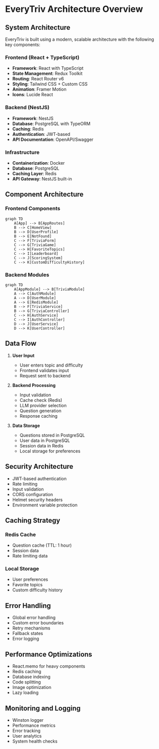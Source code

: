 # EveryTriv Architecture Overview

## System Architecture

EveryTriv is built using a modern, scalable architecture with the following key components:

### Frontend (React + TypeScript)

- **Framework**: React with TypeScript
- **State Management**: Redux Toolkit
- **Routing**: React Router v6
- **Styling**: Tailwind CSS + Custom CSS
- **Animation**: Framer Motion
- **Icons**: Lucide React

### Backend (NestJS)

- **Framework**: NestJS
- **Database**: PostgreSQL with TypeORM
- **Caching**: Redis
- **Authentication**: JWT-based
- **API Documentation**: OpenAPI/Swagger

### Infrastructure

- **Containerization**: Docker
- **Database**: PostgreSQL
- **Caching Layer**: Redis
- **API Gateway**: NestJS built-in

## Component Architecture

### Frontend Components

```mermaid
graph TD
    A[App] --> B[AppRoutes]
    B --> C[HomeView]
    B --> D[UserProfile]
    B --> E[NotFound]
    C --> F[TriviaForm]
    C --> G[TriviaGame]
    C --> H[FavoriteTopics]
    C --> I[Leaderboard]
    C --> J[ScoringSystem]
    C --> K[CustomDifficultyHistory]
```

### Backend Modules

```mermaid
graph TD
    A[AppModule] --> B[TriviaModule]
    A --> C[AuthModule]
    A --> D[UserModule]
    A --> E[RedisModule]
    B --> F[TriviaService]
    B --> G[TriviaController]
    C --> H[AuthService]
    C --> I[AuthController]
    D --> J[UserService]
    D --> K[UserController]
```

## Data Flow

1. **User Input**
   - User enters topic and difficulty
   - Frontend validates input
   - Request sent to backend

2. **Backend Processing**
   - Input validation
   - Cache check (Redis)
   - LLM provider selection
   - Question generation
   - Response caching

3. **Data Storage**
   - Questions stored in PostgreSQL
   - User data in PostgreSQL
   - Session data in Redis
   - Local storage for preferences

## Security Architecture

- JWT-based authentication
- Rate limiting
- Input validation
- CORS configuration
- Helmet security headers
- Environment variable protection

## Caching Strategy

### Redis Cache
- Question cache (TTL: 1 hour)
- Session data
- Rate limiting data

### Local Storage
- User preferences
- Favorite topics
- Custom difficulty history

## Error Handling

- Global error handling
- Custom error boundaries
- Retry mechanisms
- Fallback states
- Error logging

## Performance Optimizations

- React.memo for heavy components
- Redis caching
- Database indexing
- Code splitting
- Image optimization
- Lazy loading

## Monitoring and Logging

- Winston logger
- Performance metrics
- Error tracking
- User analytics
- System health checks
